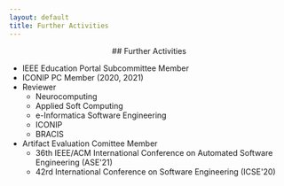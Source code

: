 ```yaml
---
layout: default
title: Further Activities
---
```


<p>
<div align="center" markdown="1">
## Further Activities
</div>
</p>

* IEEE Education Portal Subcommittee Member
* ICONIP PC Member (2020, 2021)
* Reviewer
    * Neurocomputing
    * Applied Soft Computing
    * e-Informatica Software Engineering
    * ICONIP 
    * BRACIS 
* Artifact Evaluation Comittee Member
    * 36th IEEE/ACM International Conference on Automated Software Engineering (ASE'21)
    * 42rd International Conference on Software Engineering (ICSE'20)


